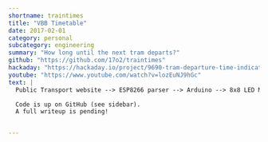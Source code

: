 ```yaml
---
shortname: traintimes
title: "VBB Timetable"
date: 2017-02-01
category: personal
subcategory: engineering
summary: "How long until the next tram departs?"
github: "https://github.com/17o2/traintimes"
hackaday: "https://hackaday.io/project/9690-tram-departure-time-indicator"
youtube: "https://www.youtube.com/watch?v=lozEuNJ9hGc"
text: |
  Public Transport website --> ESP8266 parser --> Arduino --> 8x8 LED Matrix

  Code is up on GitHub (see sidebar).
  A full writeup is pending!


---
```


